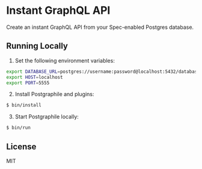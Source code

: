 # Instant GraphQL API

Create an instant GraphQL API from your Spec-enabled Postgres database.

## Running Locally

1. Set the following environment variables:
```bash
export DATABASE_URL=postgres://username:password@localhost:5432/database
export HOST=localhost
export PORT=5555
```

2. Install Postgraphile and plugins:
```bash
$ bin/install
```

3. Start Postgraphile locally:
```bash
$ bin/run
```

## License

MIT